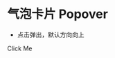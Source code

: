 # 气泡卡片 Popover

* 点击弹出，默认方向向上

<a-popover title="Title" trigger="click">
  <a-button>Click Me</a-button>
  <template #content>
    <p>Here is the text content</p>
    <p>Here is the text content</p>
  </template>
</a-popover>
